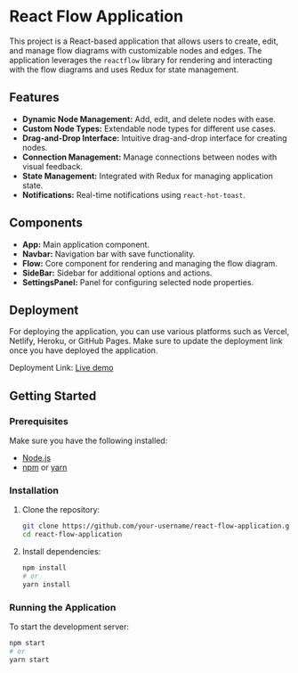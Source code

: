 # React Flow Application

This project is a React-based application that allows users to create, edit, and manage flow diagrams with customizable nodes and edges. The application leverages the `reactflow` library for rendering and interacting with the flow diagrams and uses Redux for state management.

## Features

- **Dynamic Node Management:** Add, edit, and delete nodes with ease.
- **Custom Node Types:** Extendable node types for different use cases.
- **Drag-and-Drop Interface:** Intuitive drag-and-drop interface for creating nodes.
- **Connection Management:** Manage connections between nodes with visual feedback.
- **State Management:** Integrated with Redux for managing application state.
- **Notifications:** Real-time notifications using `react-hot-toast`.

## Components

- **App:** Main application component.
- **Navbar:** Navigation bar with save functionality.
- **Flow:** Core component for rendering and managing the flow diagram.
- **SideBar:** Sidebar for additional options and actions.
- **SettingsPanel:** Panel for configuring selected node properties.

## Deployment

For deploying the application, you can use various platforms such as Vercel, Netlify, Heroku, or GitHub Pages. Make sure to update the deployment link once you have deployed the application.

Deployment Link: [Live demo](https://chatflowassignment-be64zoqer-peeyush-shivams-projects.vercel.app/)

## Getting Started

### Prerequisites

Make sure you have the following installed:

- [Node.js](https://nodejs.org/en/)
- [npm](https://www.npmjs.com/) or [yarn](https://yarnpkg.com/)

### Installation

1. Clone the repository:

    ```bash
    git clone https://github.com/your-username/react-flow-application.git
    cd react-flow-application
    ```

2. Install dependencies:

    ```bash
    npm install
    # or
    yarn install
    ```

### Running the Application

To start the development server:

```bash
npm start
# or
yarn start
